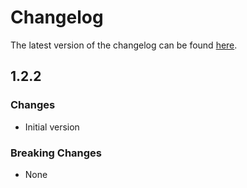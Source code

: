 # Changelog

The latest version of the changelog can be found [here](/Azure/bicep-registry-modules/blob/main/avm/res/network/nat-gateway/CHANGELOG.md).

## 1.2.2

### Changes

- Initial version

### Breaking Changes

- None
